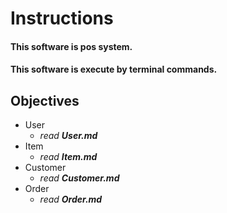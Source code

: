 # Instructions 
 #### This software is pos system.
 #### This software is execute by terminal commands.
 
 ## Objectives
 - User 
    - *read __User.md__*
 - Item
    - *read __Item.md__*
 - Customer
    - *read __Customer.md__*
 - Order
    - *read __Order.md__*
